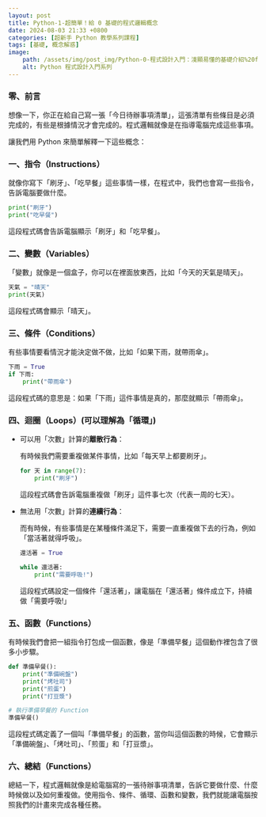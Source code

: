 ```yaml
---
layout: post
title: Python-1-超簡單！給 0 基礎的程式邏輯概念
date: 2024-08-03 21:33 +0800
categories: [超新手 Python 教學系列課程]
tags: [基礎, 概念解惑]
image:
    path: /assets/img/post_img/Python-0-程式設計入門：淺顯易懂的基礎介紹%20f4f5613bb0b84a269c7899042f9a7014/Untitled.png
    alt: Python 程式設計入門系列
---
```

### 零、前言

想像一下，你正在給自己寫一張「今日待辦事項清單」，這張清單有些條目是必須完成的，有些是根據情況才會完成的。程式邏輯就像是在指導電腦完成這些事項。

讓我們用 Python 來簡單解釋一下這些概念：

### 一、指令（Instructions）

就像你寫下「刷牙」、「吃早餐」這些事情一樣，在程式中，我們也會寫一些指令，告訴電腦要做什麼。

```python
print("刷牙")
print("吃早餐")
```

這段程式碼會告訴電腦顯示「刷牙」和「吃早餐」。

### 二、變數（Variables）

「變數」就像是一個盒子，你可以在裡面放東西，比如「今天的天氣是晴天」。

```python
天氣 = "晴天"
print(天氣)
```

這段程式碼會顯示「晴天」。

### 三、條件（Conditions）

有些事情要看情況才能決定做不做，比如「如果下雨，就帶雨傘」。

```python
下雨 = True
if 下雨:
    print("帶雨傘")
```

這段程式碼的意思是：如果「下雨」這件事情是真的，那麼就顯示「帶雨傘」。

### 四、迴圈（Loops）(可以理解為「循環」)

- 可以用「次數」計算的**離散行為**：
    
    有時候我們需要重複做某件事情，比如「每天早上都要刷牙」。
    
    ```python
    for 天 in range(7):
        print("刷牙")
    ```
    
    這段程式碼會告訴電腦重複做「刷牙」這件事七次（代表一周的七天）。
    
- 無法用「次數」計算的**連續行為**：
    
    而有時候，有些事情是在某種條件滿足下，需要一直重複做下去的行為，例如「當活著就得呼吸」。
    
    ```python
    還活著 = True
    
    while 還活著:
    	print("需要呼吸!")
    ```
    
    這段程式碼設定一個條件「還活著」，讓電腦在「還活著」條件成立下，持續做「需要呼吸!」
    

### 五、函數（Functions）

有時候我們會把一組指令打包成一個函數，像是「準備早餐」這個動作裡包含了很多小步驟。

```python
def 準備早餐():
    print("準備碗盤")
    print("烤吐司")
    print("煎蛋")
    print("打豆漿")

# 執行準備早餐的 Function
準備早餐()
```

這段程式碼定義了一個叫「準備早餐」的函數，當你叫這個函數的時候，它會顯示「準備碗盤」、「烤吐司」、「煎蛋」和「打豆漿」。

### 六、總結（Functions）

總結一下，程式邏輯就像是給電腦寫的一張待辦事項清單，告訴它要做什麼、什麼時候做以及如何重複做。使用指令、條件、循環、函數和變數，我們就能讓電腦按照我們的計畫來完成各種任務。